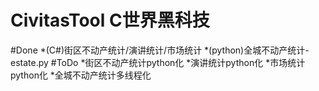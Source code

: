 CivitasTool C世界黑科技
===========
#Done
*(C#)街区不动产统计/演讲统计/市场统计
*(python)全城不动产统计-estate.py
#ToDo
*街区不动产统计python化
*演讲统计python化
*市场统计python化
*全城不动产统计多线程化
